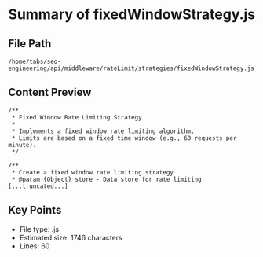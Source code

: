 # Summary of fixedWindowStrategy.js
  
## File Path
`/home/tabs/seo-engineering/api/middleware/rateLimit/strategies/fixedWindowStrategy.js`

## Content Preview
```
/**
 * Fixed Window Rate Limiting Strategy
 * 
 * Implements a fixed window rate limiting algorithm.
 * Limits are based on a fixed time window (e.g., 60 requests per minute).
 */

/**
 * Create a fixed window rate limiting strategy
 * @param {Object} store - Data store for rate limiting
[...truncated...]
```

## Key Points
- File type: .js
- Estimated size: 1746 characters
- Lines: 60
